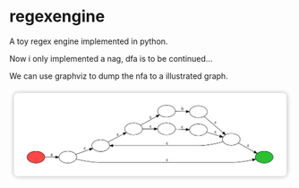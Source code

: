 # regexengine
A toy regex engine implemented in python.

Now i only implemented a nag, dfa is to be continued...

We can use graphviz to dump the nfa to a illustrated graph.

![](./docs/demo.png)

